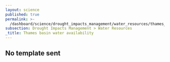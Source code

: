 ```yaml
---
layout: science
published: true
permalink: >-
  /dashboard/science/drought_impacts_management/water_resources/thames_availability
subsection: Drought Impacts Management > Water Resources
_title: Thames basin water availability
---
```

## No template sent

